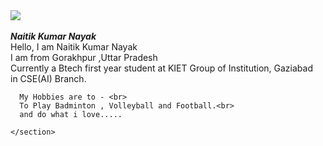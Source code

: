 <!DOCTYPE html>
<html lang="en">
<head>
    <link rel="stylesheet" type="text/css" href="style.css">
    <meta charset="UTF-8">
    <meta name="viewport" content="width=device-width, initial-scale=1.0">
    <title>Document</title>
</head>
<body>
    <section class="fi">
        <img src="img7.jpg">
        <br>
        <br>
      <b> <i class="headi">Naitik Kumar Nayak </i></b>
      <br></section>
      <nav></nav>
      <nav></nav>   
      <nav></nav>   
      <section class="i">
    Hello, I am Naitik Kumar Nayak<br>
      I am from Gorakhpur ,Uttar Pradesh <br>
      Currently a Btech first year student at 
      KIET Group of Institution, Gaziabad <br>in CSE(AI) Branch.<br>
      
      My Hobbies are to - <br> 
      To Play Badminton , Volleyball and Football.<br>
      and do what i love.....
      
    </section>

</body>
</html>
